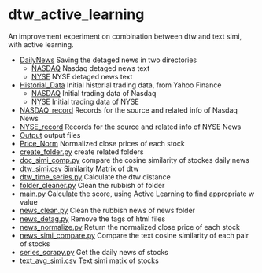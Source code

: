 # dtw_active_learning
An improvement experiment on combination between dtw and text simi, with active learning.
* [DailyNews](./DailyNews) Saving the detaged news in two directories
  * [NASDAQ](./DailyNews/NASDAQ) Nasdaq detaged news text
  * [NYSE](./DailyNews/NYSE) NYSE detaged news text
* [Historial_Data](./History_Data) Initial historial trading data, from Yahoo Finance
  * [NASDAQ](./History_Data/NASDAQ) Initial trading data of Nasdaq
  * [NYSE](./History_Data/NYSE) Initial trading data of NYSE
* [NASDAQ_record](./NASDAQ_record) Records for the source and related info of Nasdaq News
* [NYSE_record](./NYSE_record) Records for the source and related info of NYSE News
* [Output](./Output) output files
* [Price_Norm](./Price_Norm) Normalized close prices of each stock
* [create_folder.py](create_folder.py) create related folders
* [doc_simi_comp.py](doc_simi_comp.py) compare the cosine similarity of stockes daily news
* [dtw_simi.csv](dtw_simi.csv) Similarity Matrix of dtw
* [dtw_time_series.py](dtw_time_series.py) Calculate the dtw distance
* [folder_cleaner.py](folder_cleaner.py) Clean the rubbish of folder
* [main.py](main.py) Calculate the score, using Active Learning to find appropriate w value
* [news_clean.py](folder_cleaner.py) Clean the rubbish news of  news  folder
* [news_detag.py](news_detag.py) Remove the tags of html files
* [news_normalize.py](news_normalize.py) Return the normalized close price of each stock
* [news_simi_compare.py](news_simi_compare.py) Compare the text cosine similarity of each pair of  stocks
* [series_scrapy.py](series_scrapy.py) Get the daily news of stocks
* [text_avg_simi.csv](text_avg_simi.csv) Text simi matix of stocks

